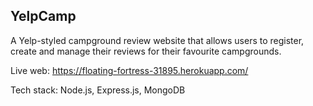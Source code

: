 ## YelpCamp

A Yelp-styled campground review website that allows users to register, create and manage their reviews for their favourite campgrounds.

Live web: https://floating-fortress-31895.herokuapp.com/

Tech stack: Node.js, Express.js, MongoDB

